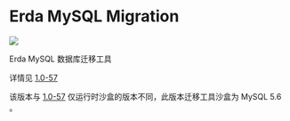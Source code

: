 # Erda MySQL Migration

![](http://terminus-paas.oss-cn-hangzhou.aliyuncs.com/paas-doc/2022/02/18/9f85e163-3c4b-4685-ada5-d87eeafcdd80.png)

Erda MySQL 数据库迁移工具

详情见 [1.0-57](../1.0-57/README.md)

该版本与 [1.0-57](../1.0-57/README.md) 仅运行时沙盒的版本不同，此版本迁移工具沙盒为 MySQL 5.6 。